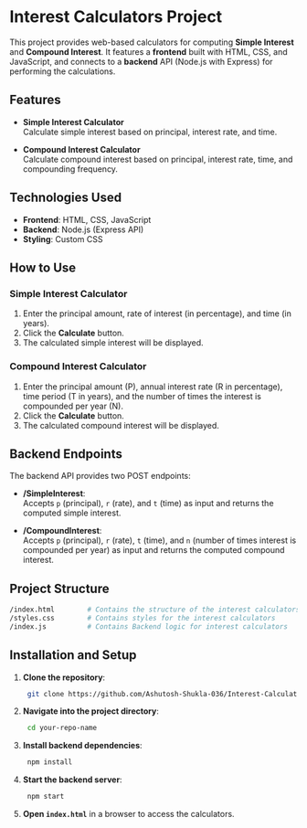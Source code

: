 
# Interest Calculators Project

This project provides web-based calculators for computing **Simple Interest** and **Compound Interest**. It features a **frontend** built with HTML, CSS, and JavaScript, and connects to a **backend** API (Node.js with Express) for performing the calculations.

## Features

- **Simple Interest Calculator**  
  Calculate simple interest based on principal, interest rate, and time.
  
- **Compound Interest Calculator**  
  Calculate compound interest based on principal, interest rate, time, and compounding frequency.

## Technologies Used

- **Frontend**: HTML, CSS, JavaScript
- **Backend**: Node.js (Express API)
- **Styling**: Custom CSS

## How to Use

### Simple Interest Calculator
1. Enter the principal amount, rate of interest (in percentage), and time (in years).
2. Click the **Calculate** button.
3. The calculated simple interest will be displayed.

### Compound Interest Calculator
1. Enter the principal amount (P), annual interest rate (R in percentage), time period (T in years), and the number of times the interest is compounded per year (N).
2. Click the **Calculate** button.
3. The calculated compound interest will be displayed.

## Backend Endpoints

The backend API provides two POST endpoints:

- **/SimpleInterest**:  
  Accepts `p` (principal), `r` (rate), and `t` (time) as input and returns the computed simple interest.

- **/CompoundInterest**:  
  Accepts `p` (principal), `r` (rate), `t` (time), and `n` (number of times interest is compounded per year) as input and returns the computed compound interest.

## Project Structure

```bash
/index.html        # Contains the structure of the interest calculators and JavaScript to connect the backend to frontend
/styles.css        # Contains styles for the interest calculators
/index.js          # Contains Backend logic for interest calculators
```

## Installation and Setup

1. **Clone the repository**:
   ```bash
    git clone https://github.com/Ashutosh-Shukla-036/Interest-Calculator.git
   ```

2. **Navigate into the project directory**:
   ```bash
    cd your-repo-name
   ```

3. **Install backend dependencies**:
   ```bash
    npm install
   ```

4. **Start the backend server**:
   ```bash
    npm start
   ```

5. **Open `index.html`** in a browser to access the calculators.
